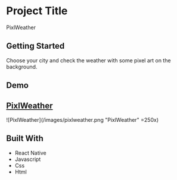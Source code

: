 # Project Title

PixlWeather

## Getting Started

Choose your city and check the weather with some pixel art on the background.

## Demo

## [PixlWeather](https://dedd.co)

![PixlWeather](/images/pixlweather.png "PixlWeather" =250x)

## Built With

* React Native
* Javascript
* Css
* Html
